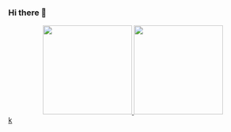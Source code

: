 ### Hi there 👋

<div align="center">
  <a href="https://github.com/jonatasantunesmessias">
  <img height="180em" src="https://github-readme-stats.vercel.app/api?username=jonatasantunesmessias&show_icons=true&theme=dark&include_all_commits=true&count_private=true"/>
  <img height="180em" src="https://github-readme-stats.vercel.app/api/top-langs/?username=jonatasantunesmessias&layout=compact&langs_count=7&theme=dark"/>
</div>
k